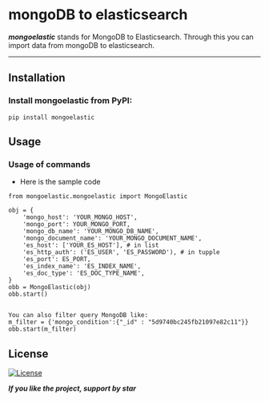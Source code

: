 # mongoDB to elasticsearch


***mongoelastic*** stands for MongoDB to Elasticsearch. Through this you can import data from mongoDB to elasticsearch.

---

## Installation

### Install mongoelastic from PyPI: <br />
`pip install mongoelastic` <br />

## Usage


### Usage of commands

* Here is the sample code 
```shell
from mongoelastic.mongoelastic import MongoElastic

obj = {
    'mongo_host': 'YOUR_MONGO_HOST',
    'mongo_port': YOUR_MONGO_PORT,
    'mongo_db_name': 'YOUR_MONGO_DB_NAME',
    'mongo_document_name': 'YOUR_MONGO_DOCUMENT_NAME',
    'es_host': ['YOUR_ES_HOST'], # in list
    'es_http_auth': ('ES_USER', 'ES_PASSWORD'), # in tupple
    'es_port': ES_PORT,
    'es_index_name': 'ES_INDEX_NAME',
    'es_doc_type': 'ES_DOC_TYPE_NAME',
}
obb = MongoElastic(obj)
obb.start()


You can also filter query MongoDB like:
m_filter = {'mongo_condition':{"_id" : "5d9740bc245fb21097e82c11"}}
obb.start(m_filter)  
```


## License

[![License](https://img.shields.io/github/license/naimmalek/mongoelastic.svg)](https://github.com/naimmalek/mongoelastic/blob/master/README.md)

***If you like the project, support by star***